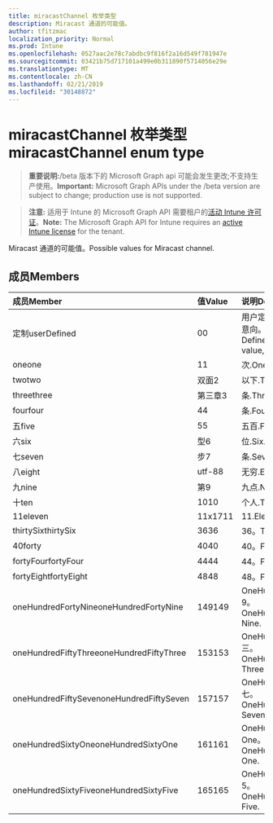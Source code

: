```yaml
---
title: miracastChannel 枚举类型
description: Miracast 通道的可能值。
author: tfitzmac
localization_priority: Normal
ms.prod: Intune
ms.openlocfilehash: 0527aac2e78c7abdbc9f816f2a16d549f781947e
ms.sourcegitcommit: 03421b75d717101a499e0b311890f5714056e29e
ms.translationtype: MT
ms.contentlocale: zh-CN
ms.lasthandoff: 02/21/2019
ms.locfileid: "30148872"
---
```

# <a name="miracastchannel-enum-type"></a><span data-ttu-id="d5a16-103">miracastChannel 枚举类型</span><span class="sxs-lookup"><span data-stu-id="d5a16-103">miracastChannel enum type</span></span>

> <span data-ttu-id="d5a16-104">**重要说明:**/beta 版本下的 Microsoft Graph api 可能会发生更改;不支持生产使用。</span><span class="sxs-lookup"><span data-stu-id="d5a16-104">**Important:** Microsoft Graph APIs under the /beta version are subject to change; production use is not supported.</span></span>

> <span data-ttu-id="d5a16-105">**注意:** 适用于 Intune 的 Microsoft Graph API 需要租户的[活动 Intune 许可证](https://go.microsoft.com/fwlink/?linkid=839381)。</span><span class="sxs-lookup"><span data-stu-id="d5a16-105">**Note:** The Microsoft Graph API for Intune requires an [active Intune license](https://go.microsoft.com/fwlink/?linkid=839381) for the tenant.</span></span>

<span data-ttu-id="d5a16-106">Miracast 通道的可能值。</span><span class="sxs-lookup"><span data-stu-id="d5a16-106">Possible values for Miracast channel.</span></span>

## <a name="members"></a><span data-ttu-id="d5a16-107">成员</span><span class="sxs-lookup"><span data-stu-id="d5a16-107">Members</span></span>
|<span data-ttu-id="d5a16-108">成员</span><span class="sxs-lookup"><span data-stu-id="d5a16-108">Member</span></span>|<span data-ttu-id="d5a16-109">值</span><span class="sxs-lookup"><span data-stu-id="d5a16-109">Value</span></span>|<span data-ttu-id="d5a16-110">说明</span><span class="sxs-lookup"><span data-stu-id="d5a16-110">Description</span></span>|
|:---|:---|:---|
|<span data-ttu-id="d5a16-111">定制</span><span class="sxs-lookup"><span data-stu-id="d5a16-111">userDefined</span></span>|<span data-ttu-id="d5a16-112">0</span><span class="sxs-lookup"><span data-stu-id="d5a16-112">0</span></span>|<span data-ttu-id="d5a16-113">用户定义, 默认值, 无意向。</span><span class="sxs-lookup"><span data-stu-id="d5a16-113">User Defined, default value, no intent.</span></span>|
|<span data-ttu-id="d5a16-114">one</span><span class="sxs-lookup"><span data-stu-id="d5a16-114">one</span></span>|<span data-ttu-id="d5a16-115">1</span><span class="sxs-lookup"><span data-stu-id="d5a16-115">1</span></span>|<span data-ttu-id="d5a16-116">次.</span><span class="sxs-lookup"><span data-stu-id="d5a16-116">One.</span></span>|
|<span data-ttu-id="d5a16-117">two</span><span class="sxs-lookup"><span data-stu-id="d5a16-117">two</span></span>|<span data-ttu-id="d5a16-118">双面</span><span class="sxs-lookup"><span data-stu-id="d5a16-118">2</span></span>|<span data-ttu-id="d5a16-119">以下.</span><span class="sxs-lookup"><span data-stu-id="d5a16-119">Two.</span></span>|
|<span data-ttu-id="d5a16-120">three</span><span class="sxs-lookup"><span data-stu-id="d5a16-120">three</span></span>|<span data-ttu-id="d5a16-121">第三章</span><span class="sxs-lookup"><span data-stu-id="d5a16-121">3</span></span>|<span data-ttu-id="d5a16-122">条.</span><span class="sxs-lookup"><span data-stu-id="d5a16-122">Three.</span></span>|
|<span data-ttu-id="d5a16-123">four</span><span class="sxs-lookup"><span data-stu-id="d5a16-123">four</span></span>|<span data-ttu-id="d5a16-124">4</span><span class="sxs-lookup"><span data-stu-id="d5a16-124">4</span></span>|<span data-ttu-id="d5a16-125">条.</span><span class="sxs-lookup"><span data-stu-id="d5a16-125">Four.</span></span>|
|<span data-ttu-id="d5a16-126">五</span><span class="sxs-lookup"><span data-stu-id="d5a16-126">five</span></span>|<span data-ttu-id="d5a16-127">5</span><span class="sxs-lookup"><span data-stu-id="d5a16-127">5</span></span>|<span data-ttu-id="d5a16-128">五百.</span><span class="sxs-lookup"><span data-stu-id="d5a16-128">Five.</span></span>|
|<span data-ttu-id="d5a16-129">六</span><span class="sxs-lookup"><span data-stu-id="d5a16-129">six</span></span>|<span data-ttu-id="d5a16-130">型</span><span class="sxs-lookup"><span data-stu-id="d5a16-130">6</span></span>|<span data-ttu-id="d5a16-131">位.</span><span class="sxs-lookup"><span data-stu-id="d5a16-131">Six.</span></span>|
|<span data-ttu-id="d5a16-132">七</span><span class="sxs-lookup"><span data-stu-id="d5a16-132">seven</span></span>|<span data-ttu-id="d5a16-133">步</span><span class="sxs-lookup"><span data-stu-id="d5a16-133">7</span></span>|<span data-ttu-id="d5a16-134">条.</span><span class="sxs-lookup"><span data-stu-id="d5a16-134">Seven.</span></span>|
|<span data-ttu-id="d5a16-135">八</span><span class="sxs-lookup"><span data-stu-id="d5a16-135">eight</span></span>|<span data-ttu-id="d5a16-136">utf-8</span><span class="sxs-lookup"><span data-stu-id="d5a16-136">8</span></span>|<span data-ttu-id="d5a16-137">无穷.</span><span class="sxs-lookup"><span data-stu-id="d5a16-137">Eight.</span></span>|
|<span data-ttu-id="d5a16-138">九</span><span class="sxs-lookup"><span data-stu-id="d5a16-138">nine</span></span>|<span data-ttu-id="d5a16-139">第</span><span class="sxs-lookup"><span data-stu-id="d5a16-139">9</span></span>|<span data-ttu-id="d5a16-140">九点.</span><span class="sxs-lookup"><span data-stu-id="d5a16-140">Nine.</span></span>|
|<span data-ttu-id="d5a16-141">十</span><span class="sxs-lookup"><span data-stu-id="d5a16-141">ten</span></span>|<span data-ttu-id="d5a16-142">10</span><span class="sxs-lookup"><span data-stu-id="d5a16-142">10</span></span>|<span data-ttu-id="d5a16-143">个人.</span><span class="sxs-lookup"><span data-stu-id="d5a16-143">Ten.</span></span>|
|<span data-ttu-id="d5a16-144">11</span><span class="sxs-lookup"><span data-stu-id="d5a16-144">eleven</span></span>|<span data-ttu-id="d5a16-145">11x17</span><span class="sxs-lookup"><span data-stu-id="d5a16-145">11</span></span>|<span data-ttu-id="d5a16-146">11.</span><span class="sxs-lookup"><span data-stu-id="d5a16-146">Eleven.</span></span>|
|<span data-ttu-id="d5a16-147">thirtySix</span><span class="sxs-lookup"><span data-stu-id="d5a16-147">thirtySix</span></span>|<span data-ttu-id="d5a16-148">36</span><span class="sxs-lookup"><span data-stu-id="d5a16-148">36</span></span>|<span data-ttu-id="d5a16-149">36。</span><span class="sxs-lookup"><span data-stu-id="d5a16-149">Thirty-Six.</span></span>|
|<span data-ttu-id="d5a16-150">40</span><span class="sxs-lookup"><span data-stu-id="d5a16-150">forty</span></span>|<span data-ttu-id="d5a16-151">40</span><span class="sxs-lookup"><span data-stu-id="d5a16-151">40</span></span>|<span data-ttu-id="d5a16-152">40。</span><span class="sxs-lookup"><span data-stu-id="d5a16-152">Forty.</span></span>|
|<span data-ttu-id="d5a16-153">fortyFour</span><span class="sxs-lookup"><span data-stu-id="d5a16-153">fortyFour</span></span>|<span data-ttu-id="d5a16-154">44</span><span class="sxs-lookup"><span data-stu-id="d5a16-154">44</span></span>|<span data-ttu-id="d5a16-155">44。</span><span class="sxs-lookup"><span data-stu-id="d5a16-155">Forty-Four.</span></span>|
|<span data-ttu-id="d5a16-156">fortyEight</span><span class="sxs-lookup"><span data-stu-id="d5a16-156">fortyEight</span></span>|<span data-ttu-id="d5a16-157">48</span><span class="sxs-lookup"><span data-stu-id="d5a16-157">48</span></span>|<span data-ttu-id="d5a16-158">48。</span><span class="sxs-lookup"><span data-stu-id="d5a16-158">Forty-Eight.</span></span>|
|<span data-ttu-id="d5a16-159">oneHundredFortyNine</span><span class="sxs-lookup"><span data-stu-id="d5a16-159">oneHundredFortyNine</span></span>|<span data-ttu-id="d5a16-160">149</span><span class="sxs-lookup"><span data-stu-id="d5a16-160">149</span></span>|<span data-ttu-id="d5a16-161">OneHundredForty-9。</span><span class="sxs-lookup"><span data-stu-id="d5a16-161">OneHundredForty-Nine.</span></span>|
|<span data-ttu-id="d5a16-162">oneHundredFiftyThree</span><span class="sxs-lookup"><span data-stu-id="d5a16-162">oneHundredFiftyThree</span></span>|<span data-ttu-id="d5a16-163">153</span><span class="sxs-lookup"><span data-stu-id="d5a16-163">153</span></span>|<span data-ttu-id="d5a16-164">OneHundredFifty-三。</span><span class="sxs-lookup"><span data-stu-id="d5a16-164">OneHundredFifty-Three.</span></span>|
|<span data-ttu-id="d5a16-165">oneHundredFiftySeven</span><span class="sxs-lookup"><span data-stu-id="d5a16-165">oneHundredFiftySeven</span></span>|<span data-ttu-id="d5a16-166">157</span><span class="sxs-lookup"><span data-stu-id="d5a16-166">157</span></span>|<span data-ttu-id="d5a16-167">OneHundredFifty-七。</span><span class="sxs-lookup"><span data-stu-id="d5a16-167">OneHundredFifty-Seven.</span></span>|
|<span data-ttu-id="d5a16-168">oneHundredSixtyOne</span><span class="sxs-lookup"><span data-stu-id="d5a16-168">oneHundredSixtyOne</span></span>|<span data-ttu-id="d5a16-169">161</span><span class="sxs-lookup"><span data-stu-id="d5a16-169">161</span></span>|<span data-ttu-id="d5a16-170">OneHundredSixty-One。</span><span class="sxs-lookup"><span data-stu-id="d5a16-170">OneHundredSixty-One.</span></span>|
|<span data-ttu-id="d5a16-171">oneHundredSixtyFive</span><span class="sxs-lookup"><span data-stu-id="d5a16-171">oneHundredSixtyFive</span></span>|<span data-ttu-id="d5a16-172">165</span><span class="sxs-lookup"><span data-stu-id="d5a16-172">165</span></span>|<span data-ttu-id="d5a16-173">OneHundredSixty-5。</span><span class="sxs-lookup"><span data-stu-id="d5a16-173">OneHundredSixty-Five.</span></span>|




